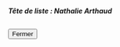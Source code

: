 ##### Tête de liste : Nathalie Arthaud

<h2><button class="btn btn-default btn-sm" onclick="loclose()">Fermer</button></h2>